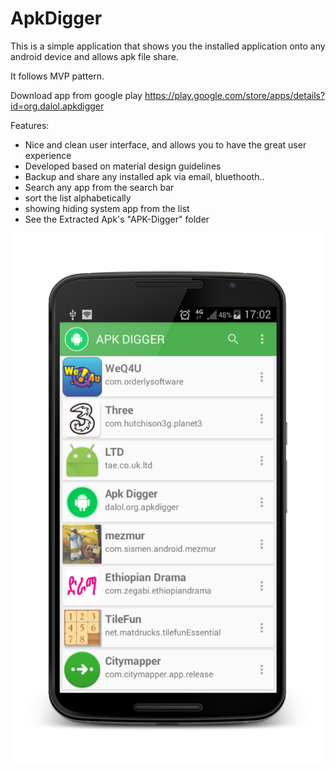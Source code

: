 # ApkDigger
This is a simple application that shows you the installed application onto any android device and allows apk file share.

It follows MVP pattern.

Download app from google play https://play.google.com/store/apps/details?id=org.dalol.apkdigger

Features:

+ Nice and clean user interface, and allows you to have the great user experience
+ Developed based on material design guidelines
+ Backup and share any installed apk via email, bluethooth..
+ Search any app from the search bar
+ sort the list alphabetically
+ showing hiding system app from the list
+ See the Extracted Apk's "APK-Digger" folder

![Fetch Result](https://github.com/filippella/ApkDigger/blob/master/screenshots/app_list.png)
